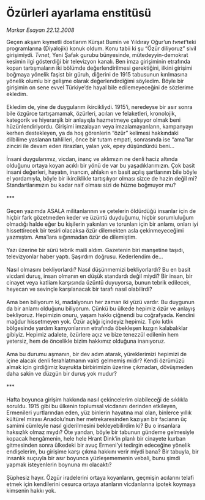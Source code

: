 # Özürleri ayarlama enstitüsü

*Markar Esayan 22.12.2008*

<div class="taraf_structure_2col_1zq">
<div class="margen_n">



 <p>Geçen akşam kıymetli dostlarım Kürşat Bumin ve Yıldıray Oğur’un <i>tvnet</i>’teki programlarına (Diyalojik) konuk oldum. Konu tabii ki şu “Özür diliyoruz” sivil girişimiydi. <i>Tvnet</i>, Yeni Şafak gurubu bünyesinde, mütedeyyin-demokrat kesimin ilgi gösterdiği bir televizyon kanalı. Ben imza girişiminin etrafında kopan tartışmaların iki bölümde değerlendirilmesi gerektiğini, ilkini girişimi boğmaya yönelik faşist bir güruh, diğerini de 1915 tabusunun kırılmasına yönelik olumlu bir gelişme olarak değerlendirdiğimi söyledim. Böyle bir girişimin on sene evvel Türkiye’de hayal bile edilemeyeceğini de sözlerime ekledim. <br/><br/>Ekledim de, yine de duygularım ikircikliydi. 1915’i, neredeyse bir asır sonra bile özgürce tartışamamak, özürleri, acıları ve felaketleri, kronolojik, kategorik ve hiyerarşik bir anlayışla hazmetmeye çalışıyor olmak beni hüzünlendiriyordu. Girişimi imzalayan veya imzalamayanların, kampanyayı kerhen destekleyen, ya da hoş görenlerin “özür” kelimesi hakkındaki dilbilime yaslanan tahlilleri, önce bir tutam empati, sonrasında ise “ama”lar zinciri ile devam eden itirazları, yalan yok, epey düşündürdü beni... <br/><br/>İnsani duygularımız, vicdan, inanç ve aklımızın ne denli haciz altında olduğunu ortaya koyan acıklı bir yönü de var bu yaşadıklarımızın. Çok basit insani değerleri, hayatın, inancın, ahlakın en basit açılış şartlarının bile böyle el yordamıyla, böyle bir ikirciklikle tartışılıyor olması sizce de hazin değil mi? Standartlarımızın bu kadar naif olması sizi de hüzne boğmuyor mu? <br/><br/>*** <br/><br/>Geçen yazımda ASALA militanlarının ve çetelerin öldürdüğü insanlar için de hiçbir fark gözetmeden keder ve üzüntü duyduğumu, hiçbir sorumluluğum olmadığı halde eğer bu kişilerin yakınları ve torunları için bir anlamı, onları iyi hissettirecek bir tesiri olacaksa özür dilemekten asla çekinmeyeceğimi yazmıştım. Ama’lara sığınmadan özür de dilemiştim. <br/><br/>Yazı üzerine bir sürü tebrik maili aldım. Gazetenin biri manşetine taşıdı, televizyonlar haber yaptı. Şaşırdım doğrusu. Kederlendim de... <br/><br/>Nasıl olmasını bekliyorlardı? Nasıl düşünmemizi bekliyorlardı? Bu en basit vicdani duruş, insan olmanın en düşük standardı değil miydi? Bir insan, bir cinayet veya katliam karşısında üzüntü duyuyorsa, bunun tebrik edilecek, heyecan ve sevinçle karşılanacak bir tarafı nasıl olabilirdi? <br/><br/>Ama ben biliyorum ki, madalyonun her zaman iki yüzü vardır. Bu duygunun da bir anlamı olduğunu biliyorum. Çünkü bu ülkede hepimiz özür ve anlayış bekliyoruz. Hepimizin onuru, yaşam hakkı çiğnendi bu coğrafyada. Kendini mağdur hissetmeyen yok. Özür açlığı içindeyiz hepimiz. Tıpkı kıtlık bölgesinde yardım kamyonlarının etrafında öbekleşen kızgın kalabalıklar gibiyiz. Hepimiz adalete, özürlere açız ve bize tenezzül edilenin hem yetersiz, hem de öncelikle bizim hakkımız olduğuna inanıyoruz. <br/><br/>Ama bu durumu aşmanın, bir dev adım atarak, yüreklerimizi hepimizi de içine alacak denli ferahlatmanın vakti gelmemiş midir? Kendi özrümüzü almak için girdiğimiz kuyrukta birbirimizin üzerine çıkmadan, dövüşmeden daha sakin ve düzgün bir duruş yok mudur? <br/><br/>*** <br/><br/>Hafta boyunca girişim hakkında nasıl çekincelerim olabileceği de sıklıkla soruldu. 1915 gibi bu ülkenin toplumsal vicdanını derinden etkileyen, Ermenileri yurtlarından eden, yüz binlerin hayatına mal olan, binlerce yıllık kültürel mirası Anadolu’nun her metrekaresinden kazıyan bir facianın üç samimi cümleyle nasıl giderilmesini bekleyebilirdim ki? Bu o insanlara haksızlık olmaz mıydı? Öte yandan, böyle bir tabunun gündeme gelmesiyle kopacak hengâmenin, hele hele Hrant Dink’in planlı bir cinayete kurban gitmesinden sonra ülkedeki bir avuç Ermeni’yi tedirgin edeceğine yönelik endişelerim, bu girişime karşı çıkma hakkını verir miydi bana? Bir tabuyla, bir insanlık suçuyla bir asır boyunca yüzleşememenin vebali, bunu şimdi yapmak isteyenlerin boynuna mı olacaktı? <br/><br/>Şüphesiz hayır. Özgür iradelerini ortaya koyanların, geçmişin acılarını telafi etmek için kendilerini cesurca ortaya atanların vicdanlarına ipotek koymaya kimsenin hakkı yok. </p>

<br/>


<div id="taraf_not">
</div>

</div>


</div>
